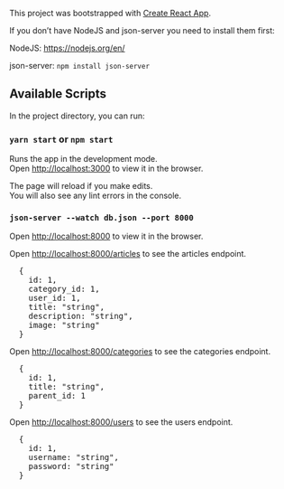 This project was bootstrapped with [Create React App](https://github.com/facebook/create-react-app).

If you don’t have NodeJS and json-server you need to install them first:

NodeJS: https://nodejs.org/en/

json-server: `npm install json-server`

## Available Scripts

In the project directory, you can run:

### `yarn start` or `npm start`

Runs the app in the development mode.<br />
Open [http://localhost:3000](http://localhost:3000) to view it in the browser.

The page will reload if you make edits.<br />
You will also see any lint errors in the console.

### `json-server --watch db.json --port 8000`

Open [http://localhost:8000](http://localhost:8000) to view it in the browser.

Open [http://localhost:8000/articles](http://localhost:8000/articles) to see the articles endpoint.

<pre>
  {
    id: 1,
    category_id: 1,
    user_id: 1,
    title: "string",
    description: "string",
    image: "string"
  }
</pre>

Open [http://localhost:8000/categories](http://localhost:8000/categories) to see the categories endpoint.

<pre>
  {
    id: 1,
    title: "string",
    parent_id: 1
  }
</pre>

Open [http://localhost:8000/users](http://localhost:8000/users) to see the users endpoint.

<pre>
  {
    id: 1,
    username: "string",
    password: "string"
  }
</pre>
